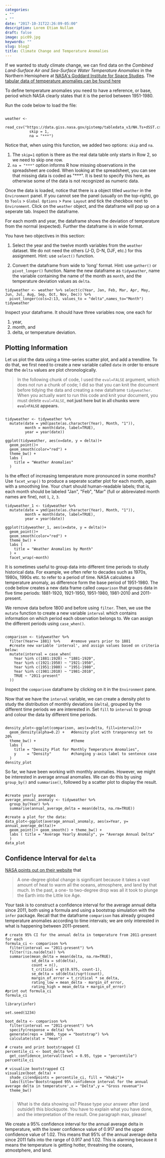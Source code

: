 ```yaml
---
categories:
- ""
- ""
date: "2017-10-31T22:26:09-05:00"
description: Lorem Etiam Nullam
draft: false
image: pic09.jpg
keywords: ""
slug: blog2
title: Climate Change and Temperature Anomalies
---
```


If we wanted to study climate change, we can find data on the *Combined Land-Surface Air and Sea-Surface Water Temperature Anomalies* in the Northern Hemisphere at [NASA's Goddard Institute for Space Studies](https://data.giss.nasa.gov/gistemp). The [tabular data of temperature anomalies can be found here](https://data.giss.nasa.gov/gistemp/tabledata_v3/NH.Ts+dSST.txt)

To define temperature anomalies you need to have a reference, or base, period which NASA clearly states that it is the period between 1951-1980.

Run the code below to load the file:

```{r weather_data, cache=TRUE}

weather <- 
  read_csv("https://data.giss.nasa.gov/gistemp/tabledata_v3/NH.Ts+dSST.csv", 
           skip = 1, 
           na = "***")

```

Notice that, when using this function, we added two options: `skip` and `na`.

1. The `skip=1` option is there as the real data table only starts in Row 2, so we need to skip one row. 
1. `na = "***"` option informs R how missing observations in the spreadsheet are coded. When looking at the spreadsheet, you can see that missing data is coded as "***". It is best to specify this here, as otherwise some of the data is not recognized as numeric data.

Once the data is loaded, notice that there is a object titled `weather` in the `Environment` panel. If you cannot see the panel (usually on the top-right), go to `Tools` > `Global Options` > `Pane Layout` and tick the checkbox next to `Environment`. Click on the `weather` object, and the dataframe will pop up on a seperate tab. Inspect the dataframe.

For each month and year, the dataframe shows the deviation of temperature from the normal (expected). Further the dataframe is in wide format. 

You have two objectives in this section:

1. Select the year and the twelve month variables from the `weather` dataset. We do not need the others (J-D, D-N, DJF, etc.) for this assignment. Hint: use `select()` function.

1. Convert the dataframe from wide to 'long' format. Hint: use `gather()` or `pivot_longer()` function. Name the new dataframe as `tidyweather`, name the variable containing the name of the month as `month`, and the temperature deviation values as `delta`.


```{r tidyweather}
tidyweather <- weather %>% select(c(Year, Jan, Feb, Mar, Apr, May, Jun, Jul, Aug, Sep, Oct, Nov, Dec)) %>% 
  pivot_longer(cols=2:13, values_to = "delta",names_to="Month")
tidyweather
```

Inspect your dataframe. It should have three variables now, one each for 

1. year, 
1. month, and 
1. delta, or temperature deviation.

## Plotting Information

Let us plot the data using a time-series scatter plot, and add a trendline. To do that, we first need to create a new variable called `date` in order to ensure that the `delta` values are plot chronologically. 


> In the following chunk of code, I used the `eval=FALSE` argument, which does not run a chunk of code; I did so that you can knit the document before tidying the data and creating a new dataframe `tidyweather`. When you actually want to run this code and knit your document, you must delete `eval=FALSE`, **not just here but in all chunks were `eval=FALSE` appears.**


```{r scatter_plot, eval=FALSE}

tidyweather <- tidyweather %>%
  mutate(date = ymd(paste(as.character(Year), Month, "1")),
         month = month(date, label=TRUE),
         year = year(date))

ggplot(tidyweather, aes(x=date, y = delta))+
  geom_point()+
  geom_smooth(color="red") +
  theme_bw() +
  labs (
    title = "Weather Anomalies"
  )

```

Is the effect of increasing temperature more pronounced in some months? Use `facet_wrap()` to produce a seperate scatter plot for each month, again with a smoothing line. Your chart should human-readable labels; that is, each month should be labeled "Jan", "Feb", "Mar" (full or abbreviated month names are fine), not `1`, `2`, `3`. 

```{r, facet_wrap, echo=FALSE}
tidyweather_1 <- tidyweather %>%
  mutate(date = ymd(paste(as.character(Year), Month, "1")),
         month = month(date, label=TRUE),
         year = year(date))

ggplot(tidyweather_1, aes(x=date, y = delta))+
  geom_point()+
  geom_smooth(color="red") +
  theme_bw() +
  labs (
    title = "Weather Anomalies by Month"
  ) + 
  facet_wrap(~month)

```


It is sometimes useful to group data into different time periods to study historical data. For example, we often refer to decades such as 1970s, 1980s, 1990s etc. to refer to a period of time. NASA calculates a temperature anomaly, as difference form the base period of 1951-1980. The code below creates a new data frame called `comparison` that groups data in five time periods: 1881-1920, 1921-1950, 1951-1980, 1981-2010 and 2011-present. 

We remove data before 1800 and before using `filter`. Then, we use the `mutate` function to create a new variable `interval` which contains information on which period each observation belongs to. We can assign the different periods using `case_when()`.


```{r intervals, eval=FALSE}

comparison <- tidyweather %>% 
  filter(Year>= 1881) %>%     #remove years prior to 1881
  #create new variable 'interval', and assign values based on criteria below:
  mutate(interval = case_when(
    Year %in% c(1881:1920) ~ "1881-1920",
    Year %in% c(1921:1950) ~ "1921-1950",
    Year %in% c(1951:1980) ~ "1951-1980",
    Year %in% c(1981:2010) ~ "1981-2010",
    TRUE ~ "2011-present"
  ))

```

Inspect the `comparison` dataframe by clicking on it in the `Environment` pane.

Now that we have the `interval` variable, we can create a density plot to study the distribution of monthly deviations (`delta`), grouped by the different time periods we are interested in. Set `fill` to `interval` to group and colour the data by different time periods.

```{r density_plot, eval=FALSE}

density_plot<-ggplot(comparison, aes(x=delta, fill=interval))+
  geom_density(alpha=0.2) +   #density plot with tranparency set to 20%
  theme_bw() +                #theme
  labs (
    title = "Density Plot for Monthly Temperature Anomalies",
    y     = "Density"         #changing y-axis label to sentence case
  )
density_plot
```

So far, we have been working with monthly anomalies. However, we might be interested in average annual anomalies. We can do this by using `group_by()` and `summarise()`, followed by a scatter plot to display the result. 

```{r averaging, eval=FALSE}

#create yearly averages
average_annual_anomaly <- tidyweather %>% 
  group_by(Year) %>%     
  summarise(annual_average_delta = mean(delta, na.rm=TRUE)) 

#create a plot for the data:
data_plot<-ggplot(average_annual_anomaly, aes(x=Year, y= annual_average_delta))+
  geom_point()+ geom_smooth() + theme_bw() +
  labs ( title = "Average Yearly Anomaly", y= "Average Annual Delta"
  )                         
data_plot

```


## Confidence Interval for `delta`

[NASA points out on their website](https://earthobservatory.nasa.gov/world-of-change/decadaltemp.php) that 

> A one-degree global change is significant because it takes a vast amount of heat to warm all the oceans, atmosphere, and land by that much. In the past, a one- to two-degree drop was all it took to plunge the Earth into the Little Ice Age.

Your task is to construct a confidence interval for the average annual delta since 2011, both using a formula and using a bootstrap simulation with the `infer` package. Recall that the dataframe `comparison` has already grouped temperature anomalies according to time intervals; we are only interested in what is happening  between 2011-present.

```{r, calculate_CI_using_formula, eval=FALSE}
# create 95% CI for the annual delta in temperature from 2011-present for each  
formula_ci <- comparison %>% 
  filter(interval == "2011-present") %>% 
  filter(!is.na(delta)) %>% 
  summarise(mean_delta = mean(delta, na.rm=TRUE),
            sd_delta = sd(delta),
            count = n(),
            t_critical = qt(0.975, count-1),
            se_delta = sd(delta)/sqrt(count),
            margin_of_error = t_critical * se_delta,
            rating_low = mean_delta - margin_of_error,
            rating_high = mean_delta + margin_of_error)
#print out formula_ci
formula_ci
```


```{r, calculate_CI_using_bootstrap,eval=FALSE}
library(infer)

set.seed(1234)

boot_delta <- comparison %>%
  filter(interval == "2011-present") %>%
  specify(response = delta) %>%
  generate(reps = 1000, type = "bootstrap") %>%
  calculate(stat = "mean")

# create and print bootstrapped CI
percentile_ci <- boot_delta %>% 
  get_confidence_interval(level = 0.95, type = "percentile")
percentile_ci

# visualize bootstrapped CI 
visualize(boot_delta) + 
  shade_ci(endpoints = percentile_ci, fill = "khaki")+
  labs(title='Bootstrapped 95% confidence interval for the annual average delta in temperature',x = "Delta",y = "Gross revenue")+
  theme_bw()


```

> What is the data showing us? Please type your answer after (and outside!) this blockquote. You have to explain what you have done, and the interpretation of the result. One paragraph max, please!

We create a 95% confidence interval for the annual average delta in temperature, with the lower confidence value of 0.917 and the upper confidence value of 1.02. This means that 95% of the annual average delta since 2011 falls into the range of 0.917 and 1.02. This is alarming because it means the temperature is getting hotter, threatning the oceans, atmostphere, and land.  
